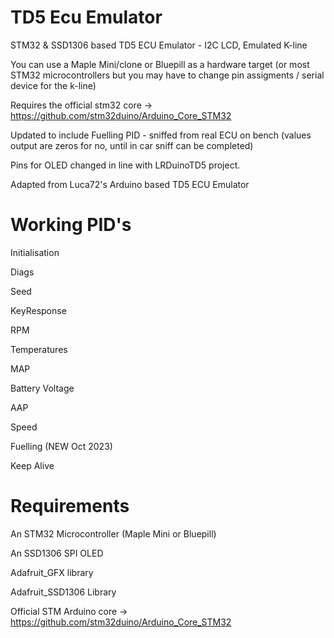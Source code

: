 # TD5 Ecu Emulator
STM32 & SSD1306 based TD5 ECU Emulator - I2C LCD, Emulated K-line

You can use a Maple Mini/clone or Bluepill as a hardware target (or most STM32 microcontrollers but you may have to change pin assigments / serial device for the k-line)

Requires the official stm32 core -> https://github.com/stm32duino/Arduino_Core_STM32

Updated to include Fuelling PID - sniffed from real ECU on bench (values output are zeros for no, until in car sniff can be completed)

Pins for OLED changed in line with LRDuinoTD5 project.

Adapted from Luca72's Arduino based TD5 ECU Emulator

# Working PID's

Initialisation

Diags

Seed

KeyResponse

RPM

Temperatures

MAP

Battery Voltage

AAP

Speed

Fuelling (NEW Oct 2023)

Keep Alive

# Requirements

An STM32 Microcontroller (Maple Mini or Bluepill)

An SSD1306 SPI OLED

Adafruit_GFX library

Adafruit_SSD1306 Library

Official STM Arduino core -> https://github.com/stm32duino/Arduino_Core_STM32
